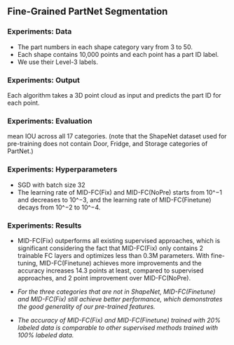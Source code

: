 Fine-Grained PartNet Segmentation
---

### Experiments: Data
- The part numbers in each shape category vary from 3 to 50. 
- Each shape contains 10,000 points and each point has a part ID label. 
- We use their Level-3 labels.

### Experiments: Output
Each algorithm takes a 3D point cloud as input and predicts the part ID for each point. 

### Experiments: Evaluation
mean IOU across all 17 categories. 
(note that the ShapeNet dataset used for pre-training does not contain Door, Fridge, and Storage categories of PartNet.)

### Experiments: Hyperparameters
- SGD with batch size 32
- The learning rate of MID-FC(Fix) and MID-FC(NoPre) starts from 10^−1 and decreases to 10^−3, and the learning rate of MID-FC(Finetune) decays from 10^−2 to 10^−4.

### Experiments: Results
- MID-FC(Fix) outperforms all existing supervised approaches, which is significant considering the fact that MID-FC(Fix) only contains 2 trainable FC layers and optimizes less than 0.3M parameters. With fine-tuning, MID-FC(Finetune) achieves more improvements and the accuracy increases 14.3 points at least, compared to supervised approaches, and 2 point improvement over MID-FC(NoPre).

- _For the three categories that are not in ShapeNet, MID-FC(Finetune) and MID-FC(Fix) still achieve better performance, which demonstrates the good generality of our pre-trained features._

- _The accuracy of MID-FC(Fix) and MID-FC(Finetune) trained with 20% labeled data is comparable to other supervised methods trained with 100% labeled data._


